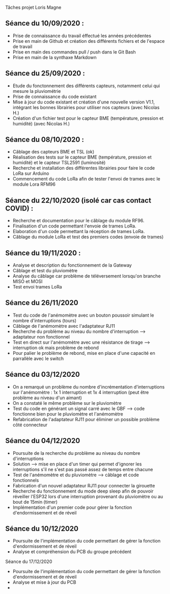 Tâches projet Loris Magne

Séance du 10/09/2020 :  
- 
- Prise de connaissance du travail éffectué les années précédentes  
- Prise en main de Github et création des différents fichiers et de l'espace de travail  
- Prise en main des commandes pull / push dans le Git Bash  
- Prise en main de la synthaxe Markdown

Séance du 25/09/2020 :
- 
- Etude du fonctonnement des différents capteurs, notamment celui qui mesure la pluviométrie  
- Prise de connaissance du code existant  
- Mise à jour du code existant et création d'une nouvelle version V1.1, intégrant les bonnes librairies pour utiliser nos capteurs (avec Nicolas H.)  
- Création d'un fichier test pour le capteur BME (température, pression et humidité) (avec Nicolas H.)  

Séance du 08/10/2020 :
-
- Câblage des capteurs BME et TSL (ok)  
- Réalisation des tests sur le capteur BME (température, pression et humidité) et le capteur TSL2591 (luminosité)  
- Recherche et installation des différentes librairies pour faire le code LoRa sur Arduino  
- Commencement du code LoRa afin de tester l'envoi de trames avec le module Lora RFM96  

Séance du 22/10/2020 (isolé car cas contact COVID) :
-  
- Recherche et documentation pour le câblage du module RF96.
- Finalisation d'un code permettant l'envoie de trames LoRa.
- Elaboration d'un code permettant la réception de trames LoRa.
- Câblage du module LoRa et test des premiers codes (envoie de trames)

Séance du 19/11/2020 :
-  
- Analyse et description du fonctionnement de la Gateway
- Câblage et test du pluviomètre
- Analyse du câblage car problème de téléversement lorsqu'on branche MISO et MOSI
- Test envoi trames LoRa

Séance du 26/11/2020
-  
- Test du code de l'anémomètre avec un bouton poussoir simulant le nombre d'interruptions (tours)  
- Câblage de l'anémomètre avec l'adaptateur RJ11  
- Recherche du problème au niveau du nombre d'interruption --> adaptateur non fonctionnel  
- Test en direct sur l'anémomètre avec une résistance de tirage --> interruption ok mais problème de rebond  
- Pour palier le problème de rebond, mise en place d'une capacité en parrallèle avec le switch  

Séance du 03/12/2020
- 
- On a remarqué un problème du nombre d'incrémentation d'interruptions sur l'anémomètre : 1x 1 interruption et 1x 4 interruption (peut être problème au niveau d'un aimant)  
- On a constaté le même problème sur le pluviomètre  
- Test du code en générant un signal carré avec le GBF --> code fonctionne bien pour le pluviomètre et l'anémomètre  
- Refabrication de l'adaptateur RJ11 pour éliminer un possible problème côté connecteur  

Séance du 04/12/2020
- 
- Poursuite de la recherche du problème au niveau du nombre d'interruptions  
- Solution --> mise en place d'un timer qui permet d'ignorer les interruptions s'il ne s'est pas passé assez de temps entre chacune  
- Test de l'anémomètre et du pluviomètre --> câblage et code fonctionnels
- Fabrication d'un nouvel adaptateur RJ11 pour connecter la girouette  
- Recherche du fonctionnement du mode deep sleep afin de pouvoir réveiller l'ESP32 lors d'une interruption provenant du pluviomètre ou au bout de 15min (timer)  
- Implémentation d'un premier code pour gérer la fonction d'endormissement et de réveil  

Séance du 10/12/2020
- 
- Poursuite de l'implémentation du code permettant de gérer la fonction d'endormissement et de réveil  
- Analyse et compréhension du PCB du groupe précédent  

Séance du 17/12/2020
- Poursuite de l'implémentation du code permettant de gérer la fonction d'endormissement et de réveil  
- Analyse et mise à jour du PCB  
- 
